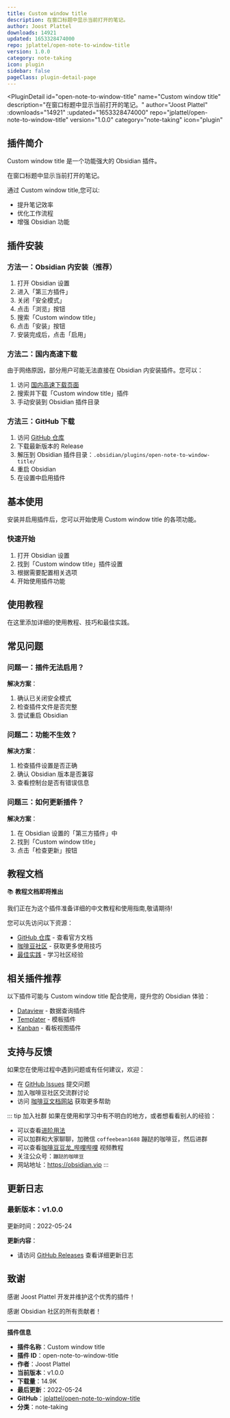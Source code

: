 ```yaml
---
title: Custom window title
description: 在窗口标题中显示当前打开的笔记。
author: Joost Plattel
downloads: 14921
updated: 1653328474000
repo: jplattel/open-note-to-window-title
version: 1.0.0
category: note-taking
icon: plugin
sidebar: false
pageClass: plugin-detail-page
---
```


<PluginDetail
  id="open-note-to-window-title"
  name="Custom window title"
  description="在窗口标题中显示当前打开的笔记。"
  author="Joost Plattel"
  :downloads="14921"
  :updated="1653328474000"
  repo="jplattel/open-note-to-window-title"
  version="1.0.0"
  category="note-taking"
  icon="plugin"
>

<!-- AUTO_GENERATED_START -->
## 插件简介

Custom window title 是一个功能强大的 Obsidian 插件。

在窗口标题中显示当前打开的笔记。

通过 Custom window title,您可以:

- 提升笔记效率
- 优化工作流程
- 增强 Obsidian 功能

<!-- AUTO_GENERATED_END -->

<!-- AUTO_GENERATED_START -->
## 插件安装

### 方法一：Obsidian 内安装（推荐）

1. 打开 Obsidian 设置
2. 进入「第三方插件」
3. 关闭「安全模式」
4. 点击「浏览」按钮
5. 搜索「Custom window title」
6. 点击「安装」按钮
7. 安装完成后，点击「启用」

### 方法二：国内高速下载

由于网络原因，部分用户可能无法直接在 Obsidian 内安装插件。您可以：

1. 访问 [国内高速下载页面](/zh/documentation/obsidian-plugins-download.html)
2. 搜索并下载「Custom window title」插件
3. 手动安装到 Obsidian 插件目录

### 方法三：GitHub 下载

1. 访问 [GitHub 仓库](https://github.com/jplattel/open-note-to-window-title)
2. 下载最新版本的 Release
3. 解压到 Obsidian 插件目录：`.obsidian/plugins/open-note-to-window-title/`
4. 重启 Obsidian
5. 在设置中启用插件

## 基本使用

安装并启用插件后，您可以开始使用 Custom window title 的各项功能。

### 快速开始

1. 打开 Obsidian 设置
2. 找到「Custom window title」插件设置
3. 根据需要配置相关选项
4. 开始使用插件功能

<!-- AUTO_GENERATED_END -->

<!-- CUSTOM_CONTENT_START:tutorial -->
## 使用教程

在这里添加详细的使用教程、技巧和最佳实践。

<!-- CUSTOM_CONTENT_END:tutorial -->

<!-- SHARED_CONTENT_START -->
## 常见问题

### 问题一：插件无法启用？

**解决方案**：
1. 确认已关闭安全模式
2. 检查插件文件是否完整
3. 尝试重启 Obsidian

### 问题二：功能不生效？

**解决方案**：
1. 检查插件设置是否正确
2. 确认 Obsidian 版本是否兼容
3. 查看控制台是否有错误信息

### 问题三：如何更新插件？

**解决方案**：
1. 在 Obsidian 设置的「第三方插件」中
2. 找到「Custom window title」
3. 点击「检查更新」按钮

## 教程文档

📚 **教程文档即将推出**

我们正在为这个插件准备详细的中文教程和使用指南,敬请期待!

您可以先访问以下资源：
- [GitHub 仓库](https://github.com/jplattel/open-note-to-window-title) - 查看官方文档
- [咖啡豆社区](/zh/bases/) - 获取更多使用技巧
- [最佳实践](/zh/best-practices/) - 学习社区经验

## 相关插件推荐

以下插件可能与 Custom window title 配合使用，提升您的 Obsidian 体验：

- [Dataview](/zh/plugins/dataview.html) - 数据查询插件
- [Templater](/zh/plugins/templater-obsidian.html) - 模板插件
- [Kanban](/zh/plugins/obsidian-kanban.html) - 看板视图插件

## 支持与反馈

如果您在使用过程中遇到问题或有任何建议，欢迎：

- 在 [GitHub Issues](https://github.com/jplattel/open-note-to-window-title/issues) 提交问题
- 加入咖啡豆社区交流群讨论
- 访问 [咖啡豆文档网站](https://obsidian.vip) 获取更多帮助

::: tip 加入社群
如果在使用和学习中有不明白的地方，或者想看看别人的经验：
- 可以查看[进阶用法](/zh/advanced)
- 可以加群和大家聊聊，加微信 `coffeebean1688` 蹦跶的咖啡豆，然后进群
- 可以查看[咖啡豆豆龙_哔哩哔哩](https://space.bilibili.com/618777356) 视频教程
- 关注公众号：`蹦跶的咖啡豆`
- 网站地址：https://obsidian.vip
:::
<!-- SHARED_CONTENT_END -->

<!-- AUTO_GENERATED_START -->
## 更新日志

### 最新版本：v1.0.0

更新时间：2022-05-24

**更新内容**：
- 请访问 [GitHub Releases](https://github.com/jplattel/open-note-to-window-title/releases) 查看详细更新日志

## 致谢

感谢 Joost Plattel 开发并维护这个优秀的插件！

感谢 Obsidian 社区的所有贡献者！

---

**插件信息**
- **插件名称**：Custom window title
- **插件 ID**：open-note-to-window-title
- **作者**：Joost Plattel
- **当前版本**：v1.0.0
- **下载量**：14.9K
- **最后更新**：2022-05-24
- **GitHub**：[jplattel/open-note-to-window-title](https://github.com/jplattel/open-note-to-window-title)
- **分类**：note-taking
<!-- AUTO_GENERATED_END -->

</PluginDetail>

